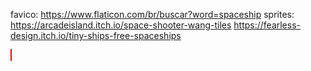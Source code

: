 favico: https://www.flaticon.com/br/buscar?word=spaceship
sprites: https://arcadeisland.itch.io/space-shooter-wang-tiles
https://fearless-design.itch.io/tiny-ships-free-spaceships

<!DOCTYPE html>
<html>
	<head>
	<meta charset="utf-8"/>
	<title> Detecção de colisão</title>
	</head>
<body>
<canvas id="minha-tela" width="800" height="400" style="border: #F00 solid 1px;"> </canvas>  
<script type="text/javascript">
		
	var canvas = document.getElementById("minha-tela");
	var context = canvas.getContext("2d");
	 //Dados do quadrado vermelho
     var x_vermelho = 0;
     var y_vermelho = 200;
     var largura_vermelho = 50;
     var altura_vermelho = 50;
    //Dados do quadrado azul
     var x_azul = 700;
     var y_azul = 200;
     var largura_azul = 50;
     var altura_azul = 50;
     
	 //executa o gameloop a cada ciclo do navegador
     requestAnimationFrame(gameloop);
     function detectarColisao()
     {
         if( ( (x_vermelho + largura_vermelho) >  x_azul &amp;&amp; x_vermelho < (x_azul + 
    largura_azul) ) &amp;&amp; ( (y_vermelho + altura_vermelho) > y_azul &amp;&amp; y_vermelho < (y_azul + altura_azul) 
) )
         {
          //interrompe o game loop parando a movimentação dos quadrados
          alert("game over");
         }
		 else {
			//chama novamente o ciclo da animação
			requestAnimationFrame(gameloop);
		 }
     }
      
	 
     function gameloop()
     {
         desenharQuadrado(x_vermelho,y_vermelho);
		 desenharQuadrado(x_azul,y_azul);
		 detectarColisao();
		
     }
     
	 function desenharQuadrado()
     {
         //limpa todo o Canvas
         context.clearRect(0, 0, 800, 400); 
         //Definindo a cor vermelha
         context.fillStyle = "rgb(255,0,0)";
  		 //desenha o quadrado vermelho
         context.fillRect(x_vermelho, y_vermelho,  largura_vermelho, altura_vermelho); 
         //Definindo a cor azul
         context.fillStyle = "rgb(0,0,255)";
         //desenha o quadrado azul
         context.fillRect(x_azul, y_azul, largura_azul, altura_azul); 
         //para movimentar o quadrado vermelho
         x_azul = x_azul - 5; 
		 x_vermelho = x_vermelho + 5; 
      }
 </script>
</body>
</html>